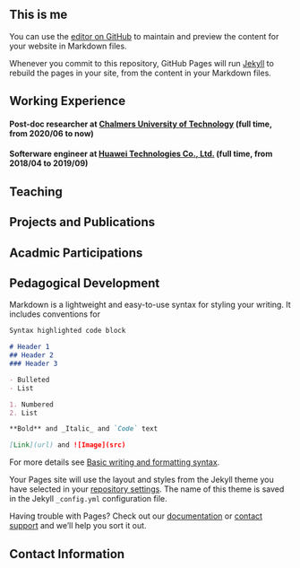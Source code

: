 ## This is me

You can use the [editor on GitHub](https://github.com/slzhang-git/shiliang.github.io/edit/gh-pages/index.md) to maintain and preview the content for your website in Markdown files.

Whenever you commit to this repository, GitHub Pages will run [Jekyll](https://jekyllrb.com/) to rebuild the pages in your site, from the content in your Markdown files.

## Working Experience

#### Post-doc researcher at [Chalmers University of Technology](https://www.huawei.com/en/) (full time, from 2020/06 to now) 

#### Softerware engineer at [Huawei Technologies Co., Ltd.](https://www.chalmers.se/en/Pages/default.aspx) (full time, from 2018/04 to 2019/09) 

## Teaching

## Projects and Publications

## Acadmic Participations

## Pedagogical Development

Markdown is a lightweight and easy-to-use syntax for styling your writing. It includes conventions for

```markdown
Syntax highlighted code block

# Header 1
## Header 2
### Header 3

- Bulleted
- List

1. Numbered
2. List

**Bold** and _Italic_ and `Code` text

[Link](url) and ![Image](src)
```

For more details see [Basic writing and formatting syntax](https://docs.github.com/en/github/writing-on-github/getting-started-with-writing-and-formatting-on-github/basic-writing-and-formatting-syntax).

Your Pages site will use the layout and styles from the Jekyll theme you have selected in your [repository settings](https://github.com/slzhang-git/shiliang.github.io/settings/pages). The name of this theme is saved in the Jekyll `_config.yml` configuration file.

Having trouble with Pages? Check out our [documentation](https://docs.github.com/categories/github-pages-basics/) or [contact support](https://support.github.com/contact) and we’ll help you sort it out.

## Contact Information
